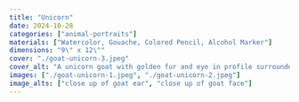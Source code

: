 ```yaml
---
title: "Unicorn"
date: 2024-10-28
categories: ["animal-portraits"]
materials: ["Watercolor, Gouache, Colored Pencil, Alcohol Marker"]
dimensions: "9\" x 12\""
cover: "./goat-unicorn-3.jpeg"
cover_alt: "A unicorn goat with golden fur and eye in profile surrounded by brown toned florals"
images: ["./goat-unicorn-1.jpeg", "./goat-unicorn-2.jpeg"]
image_alts: ["close up of goat ear", "close up of goat face"]
---
```

